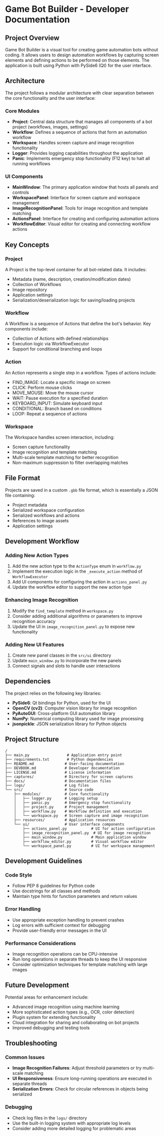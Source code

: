 # Game Bot Builder - Developer Documentation

## Project Overview

Game Bot Builder is a visual tool for creating game automation bots without coding. It allows users to design automation workflows by capturing screen elements and defining actions to be performed on those elements. The application is built using Python with PySide6 (Qt) for the user interface.

## Architecture

The project follows a modular architecture with clear separation between the core functionality and the user interface:

### Core Modules

- **Project**: Central data structure that manages all components of a bot project (workflows, images, settings)
- **Workflow**: Defines a sequence of actions that form an automation workflow
- **Workspace**: Handles screen capture and image recognition functionality
- **Logger**: Provides logging capabilities throughout the application
- **Panic**: Implements emergency stop functionality (F12 key) to halt all running workflows

### UI Components

- **MainWindow**: The primary application window that hosts all panels and controls
- **WorkspacePanel**: Interface for screen capture and workspace management
- **ImageRecognitionPanel**: Tools for image recognition and template matching
- **ActionsPanel**: Interface for creating and configuring automation actions
- **WorkflowEditor**: Visual editor for creating and connecting workflow actions

## Key Concepts

### Project

A Project is the top-level container for all bot-related data. It includes:

- Metadata (name, description, creation/modification dates)
- Collection of Workflows
- Image repository
- Application settings
- Serialization/deserialization logic for saving/loading projects

### Workflow

A Workflow is a sequence of Actions that define the bot's behavior. Key components include:

- Collection of Actions with defined relationships
- Execution logic via WorkflowExecutor
- Support for conditional branching and loops

### Action

An Action represents a single step in a workflow. Types of actions include:

- FIND_IMAGE: Locate a specific image on screen
- CLICK: Perform mouse clicks
- MOVE_MOUSE: Move the mouse cursor
- WAIT: Pause execution for a specified duration
- KEYBOARD_INPUT: Simulate keyboard input
- CONDITIONAL: Branch based on conditions
- LOOP: Repeat a sequence of actions

### Workspace

The Workspace handles screen interaction, including:

- Screen capture functionality
- Image recognition and template matching
- Multi-scale template matching for better recognition
- Non-maximum suppression to filter overlapping matches

## File Format

Projects are saved in a custom `.gbb` file format, which is essentially a JSON file containing:

- Project metadata
- Serialized workspace configuration
- Serialized workflows and actions
- References to image assets
- Application settings

## Development Workflow

### Adding New Action Types

1. Add the new action type to the `ActionType` enum in `workflow.py`
2. Implement the execution logic in the `_execute_action` method of `WorkflowExecutor`
3. Add UI components for configuring the action in `actions_panel.py`
4. Update the workflow editor to support the new action type

### Enhancing Image Recognition

1. Modify the `find_template` method in `workspace.py`
2. Consider adding additional algorithms or parameters to improve recognition accuracy
3. Update the UI in `image_recognition_panel.py` to expose new functionality

### Adding New UI Features

1. Create new panel classes in the `src/ui` directory
2. Update `main_window.py` to incorporate the new panels
3. Connect signals and slots to handle user interactions

## Dependencies

The project relies on the following key libraries:

- **PySide6**: Qt bindings for Python, used for the UI
- **OpenCV (cv2)**: Computer vision library for image recognition
- **PyAutoGUI**: Cross-platform GUI automation library
- **NumPy**: Numerical computing library used for image processing
- **jsonpickle**: JSON serialization library for Python objects

## Project Structure

```
/
├── main.py                 # Application entry point
├── requirements.txt        # Python dependencies
├── README.md              # User-facing documentation
├── DEVBOOK.md             # Developer documentation
├── LICENSE.md             # License information
├── captures/              # Directory for screen captures
├── docs/                  # Documentation files
├── logs/                  # Log files
└── src/                   # Source code
    ├── modules/           # Core functionality
    │   ├── logger.py      # Logging setup
    │   ├── panic.py       # Emergency stop functionality
    │   ├── project.py     # Project management
    │   ├── workflow.py    # Workflow definition and execution
    │   └── workspace.py   # Screen capture and image recognition
    ├── resources/         # Application resources
    └── ui/                # User interface components
        ├── actions_panel.py           # UI for action configuration
        ├── image_recognition_panel.py  # UI for image recognition
        ├── main_window.py             # Main application window
        ├── workflow_editor.py         # Visual workflow editor
        └── workspace_panel.py         # UI for workspace management
```

## Development Guidelines

### Code Style

- Follow PEP 8 guidelines for Python code
- Use docstrings for all classes and methods
- Maintain type hints for function parameters and return values

### Error Handling

- Use appropriate exception handling to prevent crashes
- Log errors with sufficient context for debugging
- Provide user-friendly error messages in the UI

### Performance Considerations

- Image recognition operations can be CPU-intensive
- Run long operations in separate threads to keep the UI responsive
- Consider optimization techniques for template matching with large images

## Future Development

Potential areas for enhancement include:

- Advanced image recognition using machine learning
- More sophisticated action types (e.g., OCR, color detection)
- Plugin system for extending functionality
- Cloud integration for sharing and collaborating on bot projects
- Improved debugging and testing tools

## Troubleshooting

### Common Issues

- **Image Recognition Failures**: Adjust threshold parameters or try multi-scale matching
- **UI Responsiveness**: Ensure long-running operations are executed in separate threads
- **Serialization Errors**: Check for circular references in objects being serialized

### Debugging

- Check log files in the `logs/` directory
- Use the built-in logging system with appropriate log levels
- Consider adding more detailed logging for problematic areas
